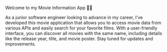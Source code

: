 Welcome to my Movie Information App 🍿🎥

As a junior software engineer looking to advance in my career,
I've developed this movie application that allows you to access movie data from various APIs and easily search for your favorite films.
With a user-friendly interface, 
you can discover all movies with the same name, including details like the release year, title, and movie poster.
Stay tuned for updates and improvements.
